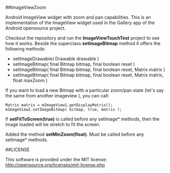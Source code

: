 ##ImageViewZoom


Android ImageView widget with zoom and pan capabilities.
This is an implementation of the ImageView widget used in the Gallery app of the Android opensource project.

Checkout the repository and run the **ImageViewTouchTest** project to see how it works.
Beside the superclass **setImageBitmap** method it offers the following methods:

* setImageDrawable( Drawable drawable )
* setImageBitmap( final Bitmap bitmap, final boolean reset )
* setImageBitmap( final Bitmap bitmap, final boolean reset, Matrix matrix )
* setImageBitmap( final Bitmap bitmap, final boolean reset, Matrix matrix, float maxZoom )


If you want to load a new Bitmap with a particular zoom/pan state (let's say the same from another imageview ), you can call:

	Matrix matrix = mImageView1.getDisplayMatrix();
	mImageView2.setImageBitmap( bitmap, true, matrix );

If **setFitToScreen(true)** is called before any setImage* methods, then the image loaded will be stretch to fit the screen.

Added the method **setMinZoom(float)**. Must be called before any setImage* methods.


##LICENSE

This software is provided under the MIT license:<br />
http://opensource.org/licenses/mit-license.php